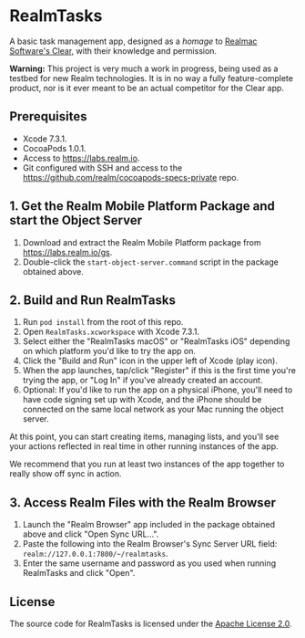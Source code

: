 # RealmTasks

A basic task management app, designed as a *homage* to [Realmac Software's Clear](http://realmacsoftware.com/clear),
with their knowledge and permission.

**Warning:** This project is very much a work in progress, being used as a testbed for new Realm technologies.
It is in no way a fully feature-complete product, nor is it ever meant to be an actual competitor for the Clear app.

## Prerequisites

* Xcode 7.3.1.
* CocoaPods 1.0.1.
* Access to <https://labs.realm.io>.
* Git configured with SSH and access to the <https://github.com/realm/cocoapods-specs-private> repo.

## 1. Get the Realm Mobile Platform Package and start the Object Server

1. Download and extract the Realm Mobile Platform package from <https://labs.realm.io/gs>.
2. Double-click the `start-object-server.command` script in the package obtained above.

## 2. Build and Run RealmTasks

1. Run `pod install` from the root of this repo.
2. Open `RealmTasks.xcworkspace` with Xcode 7.3.1.
3. Select either the "RealmTasks macOS" or "RealmTasks iOS" depending on which platform you'd like to try the app on.
4. Click the "Build and Run" icon in the upper left of Xcode (play icon).
5. When the app launches, tap/click "Register" if this is the first time you're trying the app, or "Log In" if you've
   already created an account.
6. Optional: If you'd like to run the app on a physical iPhone, you'll need to have code signing set up with Xcode, and
   the iPhone should be connected on the same local network as your Mac running the object server.

At this point, you can start creating items, managing lists, and you'll see your actions reflected in real time in other
running instances of the app.

We recommend that you run at least two instances of the app together to really show off sync in action.

## 3. Access Realm Files with the Realm Browser

1. Launch the "Realm Browser" app included in the package obtained above and click "Open Sync URL...".
2. Paste the following into the Realm Browser's Sync Server URL field: `realm://127.0.0.1:7800/~/realmtasks`.
3. Enter the same username and password as you used when running RealmTasks and click "Open".

## License

The source code for RealmTasks is licensed under the [Apache License 2.0](LICENSE).
